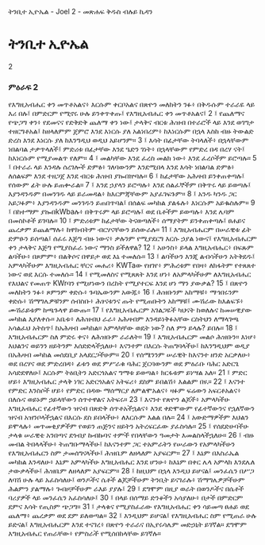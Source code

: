 ﻿
 ትንቢተ ኢዮኤል - Joel 2 - መጽሐፍ ቅዱስ ብሉይ ኪዳን
# ትንቢተ ኢዮኤል
2
### ምዕራፍ 2
የእግዚአብሔር ቀን መጥቶአልና፥ እርሱም ቀርቦአልና በጽዮን መለከትን ንፉ፥ በቅዱሱም ተራራዬ ላይ እሪ በሉ፤ በምድርም የሚኖሩ ሁሉ ይንቀጥቀጡ፤ የእግዚአብሔር ቀን መጥቶአልና፤
2 ፤ የጨለማና የጭጋግ ቀን፥ የደመናና የድቅድቅ ጨለማ ቀን ነው፤ ታላቅና ብርቱ ሕዝብ በተራሮች ላይ እንደ ወገግታ ተዘርግቶአል፤ ከዘላለምም ጀምሮ እንደ እነርሱ ያለ አልነበረም፥ ከእነርሱም በኋላ እስከ ብዙ ትውልድ ድረስ እንደ እነርሱ ያለ ከእንግዲህ ወዲህ አይሆንም።
3 ፤ እሳት በፊታቸው ትባላለች፥ በኋላቸውም ነበልባል ታቃጥላለች፤ ምድሪቱ በፊታቸው እንደ ዔድን ገነት፥ በኋላቸውም የምድረ በዳ በረሃ ናት፤ ከእነርሱም የሚያመልጥ የለም።
4 ፤ መልካቸው እንደ ፈረስ መልክ ነው፥ እንደ ፈረሶችም ይሮጣሉ።
5 ፤ በተራራ ላይ እንዳሉ ሰረገሎች ድምፅ፥ ገለባውንም እንደሚበላ እንደ እሳት ነበልባል ድምፅ፥ ለሰልፍም እንደ ተዘጋጀ እንደ ብርቱ ሕዝብ ያኰበኵባሉ።
6 ፤ ከፊታቸው አሕዛብ ይንቀጠቀጣሉ፤ የሰውም ፊት ሁሉ ይጠቍራል።
7 ፤ እንደ ኃያላን ይሮጣሉ፥ እንደ ሰልፈኞችም በቅጥሩ ላይ ይወጣሉ፤ እያንዳንዱም በመንገዱ ላይ ይራመዳል፥ ከእርምጃቸውም አያፈገፍጉም።
8 ፤ አንዱ ካንዱ ጋር አይጋፉም፥ እያንዳንዱም መንገዱን ይጠበጥባል፤ በሰልፍ መካከል ያልፋሉ፥ እነርሱም አይቈስሉም።
9 ፤ በከተማም ያኰበkWbaሉ፥ በቅጥሩም ላይ ይሮጣሉ፤ ወደ ቤቶችም ይወጣሉ፥ እንደ ሌባም በመስኮቶች ይገባሉ።
10 ፤ ምድሪቱም ከፊታቸው ትናወጣለች፥ ሰማያትም ይንቀጠቀጣሉ፤ ፀሐይና ጨረቃም ይጨልማሉ፥ ከዋክብትም ብርሃናቸውን ይሰውራሉ።
11 ፤ እግዚአብሔርም በሠራዊቱ ፊት ድምፁን ይሰጣል፤ ሰፈሩ እጅግ ብዙ ነውና፥ ቃሉንም የሚያደርግ እርሱ ኃያል ነውና፤ የእግዚአብሔርም ቀን ታላቅና እጅግ የሚያስፈራ ነውና ማንስ ይችለዋል?
12 ፤ አሁንስ፥ ይላል እግዚአብሔር፥ በፍጹም ልባችሁ፥ በጾምም፥ በልቅሶና በዋይታ ወደ እኔ ተመለሱ።
13 ፤ ልባችሁን እንጂ ልብሳችሁን አትቅደዱ፤ አምላካችሁም እግዚአብሔር ቸርና መሐሪ፥ KWTaው የዘገየ፥ ምሕረቱም የበዛ፥ ለክፋትም የተጸጸተ ነውና ወደ እርሱ ተመለሱ።
14 ፤ የሚመለስና የሚጸጸት እንደ ሆነ፥ ለአምላካችሁም ለእግዚአብሔር የእህልና የመጠጥ KWrባን የሚሆነውን በረከት የሚያተርፍ እንደ ሆነ ማን ያውቃል?
15 ፤ በጽዮን መለከትን ንፉ፥ ጾምንም ቀድሱ፥ ጉባኤውንም አውጁ፥
16 ፤ ሕዝቡንም አከማቹ፥ ማኅበሩንም ቀድሱ፥ ሽማግሌዎቹንም ሰብስቡ፥ ሕፃናቱንና ጡት የሚጠቡትን አከማቹ፤ ሙሽራው ከእልፍኙ፥ ሙሽራይቱም ከጫጉላዋ ይውጡ።
17 ፤ የእግዚአብሔርም አገልጋዬች ካህናት ከወለሉና ከመሠዊያው መካከል እያለቀሱ። አቤቱ፥ ለሕዝብህ ራራ፥ አሕዛብም እንዳይነቅፉአቸው ርስትህን ለማላገጫ አሳልፈህ አትስጥ፤ ከአሕዛብ መካከል። አምላካቸው ወዴት ነው? ስለ ምን ይላሉ? ይበሉ።
18 ፤ እግዚአብሔርም ስለ ምድሩ ቀና፥ ለሕዝቡም ራራለት።
19 ፤ እግዚአብሔርም መልሶ ሕዝቡን። እነሆ፥ እህልንና ወይንን ዘይትንም እሰድድላችኋለሁ፥ እናንተም በእርሱ ትጠግባላችሁ፤ ከእንግዲህም ወዲያ በአሕዛብ መካከል መሰደቢያ አላደርጋችሁም።
20 ፤ የሰሜንንም ሠራዊት ከእናንተ ዘንድ አርቃለሁ፥ ወደ በረሃና ወደ ምድረበዳ፥ ፊቱን ወደ ምሥራቁ ባሕር ጀርባውንም ወደ ምዕራቡ ባሕር አድርጌ አሳድደዋለሁ፤ እርሱም ትዕቢትን አድርጎአልና ግማቱ ይወጣል፥ ክርፋቱም ይነሣል አለ።
21 ፤ ምድር ሆይ፥ እግዚአብሔር ታላቅ ነገር አድርጎአልና አትፍሪ፥ ደስም ይበልሽ፥ እልልም በዪ።
22 ፤ እናንተ የምድር እንስሶች ሆይ፥ የምድር በዳው ማሰማርያ ለምልሞአልና፥ ዛፉም ፍሬውን አፍርቶአልና፥ በለሱና ወይኑም ኃይላቸውን ሰጥተዋልና አትፍሩ።
23 ፤ እናንተ የጽዮን ልጆች፥ አምላካችሁ እግዚአብሔር የፊተኛውን ዝናብ በጽድቅ ሰጥቶአችኋልና፥ እንደ ቀድሞውም የፊተኛውንና የኋለኛውን ዝናብ አዝንቦላችኋልና በእርሱ ደስ ይበላችሁ፥ ለእርሱም እልል በሉ።
24 ፤ አውድማዎችም እህልን ይሞላሉ፥ መጥመቂያዎችም የወይን ጠጅንና ዘይትን አትረፍርፈው ያፈስሳሉ።
25 ፤ የሰደድሁባችሁ ታላቁ ሠራዊቴ አንበጣና ደጎብያ ኩብኩባና ተምች የበላቸውን ዓመታት እመልስላችኋለሁ።
26 ፤ ብዙ መብል ትበላላችሁ፥ ትጠግቡማላችሁ፤ ከእናንተም ጋር ተአምራትን የሠራውን የአምላካችሁን የእግዚአብሔርን ስም ታመሰግናላችሁ፤ ሕዝቤም ለዘላለም አያፍርም።
27 ፤ እኔም በእስራኤል መካከል እንዳለሁ፥ እኔም አምላካችሁ እግዚአብሔር እንደ ሆንሁ፥ ከእኔም በቀር ሌላ አምላክ እንደሌለ ታውቃላችሁ፤ ሕዝቤም ለዘላለም አያፍርም።
28 ፤ ከዚህም በኋላ እንዲህ ይሆናል፤ መንፈሴን በሥጋ ለባሽ ሁሉ ላይ አፈስሳለሁ፤ ወንዶችና ሴቶች ልጆቻችሁም ትንቢት ይናገራሉ፥ ሽማግሌዎቻችሁም ሕልምን ያልማሉ፥ ጐበዞቻችሁም ራእይ ያያሉ፤
29 ፤ ደግሞም በዚያ ወራት በወንዶችና በሴቶች ባሪያዎች ላይ መንፈሴን አፈስሳለሁ፤
30 ፤ በላይ በሰማይ ድንቆችን አሳያለሁ፥ በታች በምድርም ደምና እሳት የጢስም ጭጋግ።
31 ፤ ታላቁና የሚያስፈራው የእግዚአብሔር ቀን ሳይመጣ ፀሐይ ወደ ጨለማ፥ ጨረቃም ወደ ደም ይለወጣል።
32 ፤ እንዲህም ይሆናል፤ የእግዚአብሔር ስም የሚጠራ ሁሉ ይድናል፤ እግዚአብሔርም እንደ ተናገረ፥ በጽዮን ተራራና በኢየሩሳሌም መድኃኒት ይገኛል። ደግሞም እግዚአብሔር የጠራቸው፥ የምስራች የሚሰበከላቸው ይገኛሉ። 
